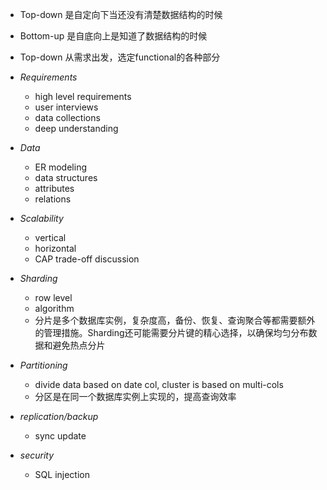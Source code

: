 - Top-down 是自定向下当还没有清楚数据结构的时候
- Bottom-up 是自底向上是知道了数据结构的时候

- Top-down 从需求出发，选定functional的各种部分
- *Requirements*
  - high level requirements
  - user interviews
  - data collections
  - deep understanding
- *Data*
  - ER modeling
  - data structures
  - attributes
  - relations
- *Scalability*
  - vertical
  - horizontal
  - CAP trade-off discussion
- *Sharding*
  - row level
  - algorithm
  - 分片是多个数据库实例，复杂度高，备份、恢复、查询聚合等都需要额外的管理措施。Sharding还可能需要分片键的精心选择，以确保均匀分布数据和避免热点分片
- *Partitioning*
  - divide data based on date col, cluster is based on multi-cols
  - 分区是在同一个数据库实例上实现的，提高查询效率
- *replication/backup*
  - sync update
- *security*
  - SQL injection

